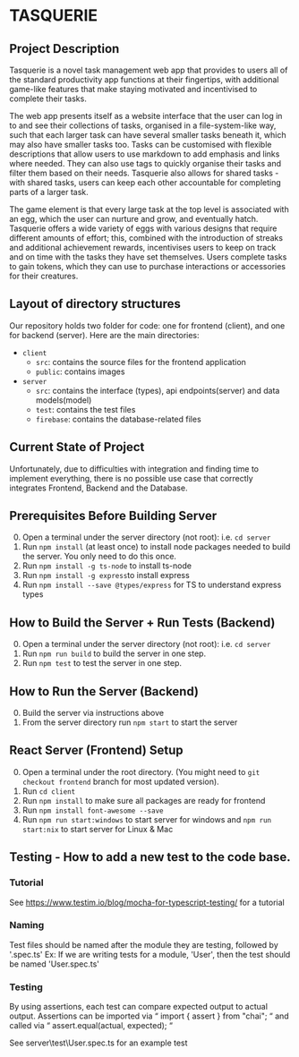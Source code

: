 # TASQUERIE

## Project Description
Tasquerie is a novel task management web app that provides to users all of the standard productivity app functions at their fingertips, with additional game-like features that make staying motivated and incentivised to complete their tasks.

The web app presents itself as a website interface that the user can log in to and see their collections of tasks, organised in a file-system-like way, such that each larger task can have several smaller tasks beneath it, which may also have smaller tasks too. Tasks can be customised with flexible descriptions that allow users to use markdown to add emphasis and links where needed. They can also use tags to quickly organise their tasks and filter them based on their needs. Tasquerie also allows for shared tasks - with shared tasks, users can keep each other accountable for completing parts of a larger task.

The game element is that every large task at the top level is associated with an egg, which the user can nurture and grow, and eventually hatch. Tasquerie offers a wide variety of eggs with various designs that require different amounts of effort; this, combined with the introduction of streaks and additional achievement rewards, incentivises users to keep on track and on time with the tasks they have set themselves. Users complete tasks to gain tokens, which they can use to purchase interactions or accessories for their creatures.

## Layout of directory structures
Our repository holds two folder for code: one for frontend (client), and one for backend (server). Here are the main directories:
- `client`
    - `src`: contains the source files for the frontend application
    - `public`: contains images
- `server`
    - `src`: contains the interface (types), api endpoints(server) and data models(model)
    - `test`: contains the test files
    - `firebase`: contains the database-related files

## Current State of Project
Unfortunately, due to difficulties with integration and finding time to implement everything, there is no possible use case that correctly integrates Frontend, Backend and the Database.

## Prerequisites Before Building Server
0. Open a terminal under the server directory (not root): i.e. `cd server`
1. Run `npm install` (at least once) to install node packages needed to build the server. You only need to do this once.
2. Run `npm install -g ts-node` to install ts-node
3. Run `npm install -g express`to install express
4. Run `npm install --save @types/express` for TS to understand express types

## How to Build the Server + Run Tests (Backend)
0. Open a terminal under the server directory (not root): i.e. `cd server`
1. Run `npm run build` to build the server in one step.
2. Run `npm test` to test the server in one step.

## How to Run the Server (Backend)
0. Build the server via instructions above
1. From the server directory run `npm start` to start the server

## React Server (Frontend) Setup
0. Open a terminal under the root directory. (You might need to `git checkout frontend` branch for most updated version).
1. Run `cd client`
1. Run `npm install` to make sure all packages are ready for frontend
3. Run `npm install font-awesome --save`
3. Run `npm run start:windows` to start server for windows and `npm run start:nix` to start server for Linux & Mac

## Testing - How to add a new test to the code base.

### Tutorial
See https://www.testim.io/blog/mocha-for-typescript-testing/ for a tutorial

### Naming
Test files should be named after the module they are testing, followed by '.spec.ts'
Ex: If we are writing tests for a module, 'User', then the test should be named 'User.spec.ts'

 ### Testing
By using assertions, each test can compare expected output to actual output.
Assertions can be imported via “  import { assert } from "chai";  “ and called via “  assert.equal(actual, expected);  “

See server\test\User.spec.ts for an example test